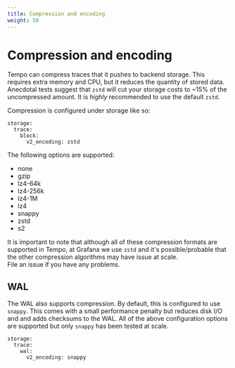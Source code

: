 ```yaml
---
title: Compression and encoding
weight: 50
---
```


# Compression and encoding

Tempo can compress traces that it pushes to backend storage. This requires extra
memory and CPU, but it reduces the quantity of stored data.  Anecdotal tests suggest that `zstd` will
cut your storage costs to ~15% of the uncompressed amount.  It is _highly_ recommended to use the
default `zstd`.

Compression is configured under storage like so:

```
storage:
  trace:
    block:
      v2_encoding: zstd
```

The following options are supported:

- none
- gzip
- lz4-64k
- lz4-256k
- lz4-1M
- lz4
- snappy
- zstd
- s2

It is important to note that although all of these compression formats are supported in Tempo, at Grafana
we use `zstd` and it's possible/probable that the other compression algorithms may have issue at scale.  
File an issue if you have any problems.

## WAL

The WAL also supports compression. By default, this is configured to use `snappy`. This comes with a small performance
penalty but reduces disk I/O and and adds checksums to the WAL. All of the above configuration options are supported
but only `snappy` has been tested at scale.

```
storage:
  trace:
    wal:
      v2_encoding: snappy
```
